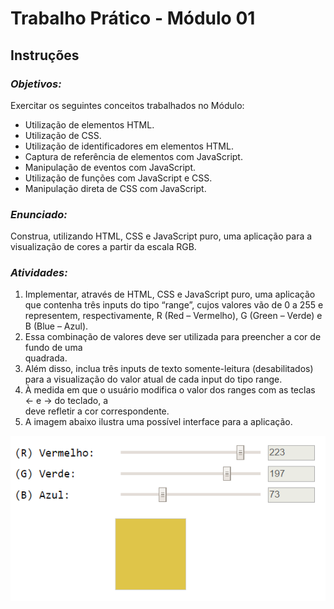 # Trabalho Prático - Módulo 01

## Instruções

### *Objetivos:*

Exercitar os seguintes conceitos trabalhados no Módulo:

- Utilização de elementos HTML.
- Utilização de CSS.
- Utilização de identificadores em elementos HTML.
- Captura de referência de elementos com JavaScript.
- Manipulação de eventos com JavaScript.
- Utilização de funções com JavaScript e CSS.
- Manipulação direta de CSS com JavaScript.

### *Enunciado:*

Construa, utilizando HTML, CSS e JavaScript puro, uma aplicação para a visualização de cores a partir da escala RGB.

### *Atividades:*

1. Implementar, através de HTML, CSS e JavaScript puro, uma aplicação que contenha três inputs do tipo “range”, cujos valores vão de 0 a 255 e representem, respectivamente, R (Red – Vermelho), G (Green – Verde) e B (Blue – Azul).
2. Essa combinação de valores deve ser utilizada para preencher a cor de fundo de uma <div> quadrada.
3. Além disso, inclua três inputs de texto somente-leitura (desabilitados) para a visualização do valor atual de cada input do tipo range.
4. À medida em que o usuário modifica o valor dos ranges com as teclas ← e → do teclado, a <div> deve refletir a cor correspondente.
5. A imagem abaixo ilustra uma possível interface para a aplicação.

![Exemplo 1](https://github.com/oliviaresende/Bootcamp-Full-Stack-IGTI/blob/master/Trabalho-Pratico-Modulo-01/assets/trabalho-01.png)
